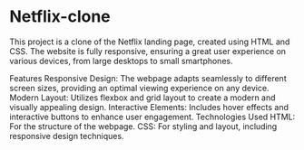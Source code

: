 # Netflix-clone
This project is a clone of the Netflix landing page, created using HTML and CSS. The website is fully responsive, ensuring a great user experience on various devices, from large desktops to small smartphones.

Features
Responsive Design: The webpage adapts seamlessly to different screen sizes, providing an optimal viewing experience on any device.
Modern Layout: Utilizes flexbox and grid layout to create a modern and visually appealing design.
Interactive Elements: Includes hover effects and interactive buttons to enhance user engagement.
Technologies Used
HTML: For the structure of the webpage.
CSS: For styling and layout, including responsive design techniques.
